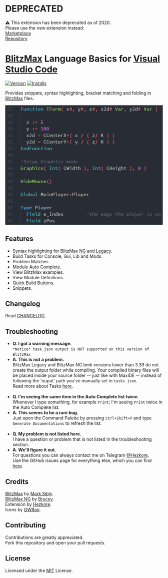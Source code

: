 # DEPRECATED
:warning: This extension has been deprecated as of 2020.\
Please use the new extension instead:\
[Marketplace](https://marketplace.visualstudio.com/items?itemName=Hezkore.blitzmax)\
[Repository](https://github.com/Hezkore/vscode-blitzmax-support)

# [BlitzMax](https://blitzmax.org/) Language Basics for [Visual Studio Code](https://code.visualstudio.com/)

[![Version](https://vsmarketplacebadge.apphb.com/version/hezkore.BlitzMax.svg)](https://marketplace.visualstudio.com/items?itemName=hezkore.Blitzmax)
[![Installs](https://vsmarketplacebadge.apphb.com/installs-short/hezkore.BlitzMax.svg)](https://marketplace.visualstudio.com/items?itemName=hezkore.BlitzMax)

Provides snippets, syntax highlighting, bracket matching and folding in [BlitzMax](https://blitzmax.org/) files.

![Preview](https://github.com/Hezkore/deprecated-vscode-blitzmax-support/raw/master/./media/demo.png)

## Features
* Syntax highlighting for BlitzMax [NG](https://blitzmax.org/) and [Legacy](https://nitrologic.itch.io/blitzmax/).
* Build Tasks for Console, Gui, Lib and Mods.
* Problem Matcher.
* Module Auto Complete.
* View BlitzMax examples.
* View Module Definitions.
* Quick Build Buttons.
* Snippets.

## Changelog
Read [CHANGELOG](https://marketplace.visualstudio.com/items/Hezkore.blitzmax/changelog).

## Troubleshooting
* **Q. I got a warning message.**\
`*Notice* task.json output is NOT supported on this version of BlitzMax`
* **A. This is not a problem.**\
BlitzMax Legacy and BlitzMax NG bmk versions lower than 3.39 do not create the output folder while compiling.
Your compiled binary files will be placed inside your source folder -- just like with MaxIDE -- instead of following the 'ouput' path you've manually set in `tasks.json`.\
Read more about Tasks [here](https://code.visualstudio.com/docs/editor/tasks).
</br></br>
* **Q. I'm seeing the same item in the Auto Complete list twice.**\
Whenever I type something, for example `Print`; I'm seeing `Print` twice in the Auto Complete list.
* **A. This seems to be a rare bug.**\
Just open the Command Palette by pressing `Ctrl+Shift+P` and type `Generate Documentations` to refresh the list.
</br></br>
* **Q. My problem is not listed here.**\
I have a question or problem that is not listed in the troubleshooting section.
* **A. We'll figure it out.**\
For questions you can always contact me on Telegram [@Hezkore](https://t.me/Hezkore).\
Use the GitHub issues page for everything else, which you can find [here](https://github.com/Hezkore/vscode-blitzmax-support/issues).

## Credits
[BlitzMax](https://nitrologic.itch.io/blitzmax/) by [Mark Sibly](https://github.com/blitz-research).\
[BlitzMax NG](https://blitzmax.org/) by [Brucey](https://github.com/woollybah).\
Extension by [Hezkore](https://github.com/Hezkore).\
Icons by [GWRon](https://github.com/GWRon).


## Contributing
Contributions are greatly appreciated.\
Fork this repository and open your pull requests.

## License
Licensed under the [MIT](https://github.com/Hezkore/vscode-blitzmax-support/blob/master/LICENSE.md) License.
